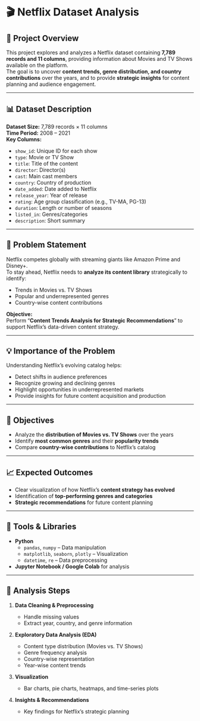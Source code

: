 # 🎬 Netflix Dataset Analysis

## 📄 Project Overview
This project explores and analyzes a Netflix dataset containing **7,789 records and 11 columns**, providing information about Movies and TV Shows available on the platform.  
The goal is to uncover **content trends, genre distribution, and country contributions** over the years, and to provide **strategic insights** for content planning and audience engagement.

---

## 📊 Dataset Description
**Dataset Size:** 7,789 records × 11 columns  
**Time Period:** 2008 – 2021  
**Key Columns:**
- `show_id`: Unique ID for each show
- `type`: Movie or TV Show
- `title`: Title of the content
- `director`: Director(s)
- `cast`: Main cast members
- `country`: Country of production
- `date_added`: Date added to Netflix
- `release_year`: Year of release
- `rating`: Age group classification (e.g., TV-MA, PG-13)
- `duration`: Length or number of seasons
- `listed_in`: Genres/categories
- `description`: Short summary

---

## 🎯 Problem Statement
Netflix competes globally with streaming giants like Amazon Prime and Disney+.  
To stay ahead, Netflix needs to **analyze its content library** strategically to identify:
- Trends in Movies vs. TV Shows
- Popular and underrepresented genres
- Country-wise content contributions

**Objective:**  
Perform “**Content Trends Analysis for Strategic Recommendations**” to support Netflix’s data-driven content strategy.

---

## 💡 Importance of the Problem
Understanding Netflix’s evolving catalog helps:
- Detect shifts in audience preferences  
- Recognize growing and declining genres  
- Highlight opportunities in underrepresented markets  
- Provide insights for future content acquisition and production

---

## 🎯 Objectives
- Analyze the **distribution of Movies vs. TV Shows** over the years  
- Identify **most common genres** and their **popularity trends**  
- Compare **country-wise contributions** to Netflix’s catalog  

---

## 📈 Expected Outcomes
- Clear visualization of how Netflix’s **content strategy has evolved**  
- Identification of **top-performing genres and categories**  
- **Strategic recommendations** for future content planning  

---

## 🧰 Tools & Libraries
- **Python**
  - `pandas`, `numpy` – Data manipulation
  - `matplotlib`, `seaborn`, `plotly` – Visualization
  - `datetime`, `re` – Data preprocessing
- **Jupyter Notebook / Google Colab** for analysis

---

## 🧠 Analysis Steps
1. **Data Cleaning & Preprocessing**
   - Handle missing values  
   - Extract year, country, and genre information  

2. **Exploratory Data Analysis (EDA)**
   - Content type distribution (Movies vs. TV Shows)  
   - Genre frequency analysis  
   - Country-wise representation  
   - Year-wise content trends  

3. **Visualization**
   - Bar charts, pie charts, heatmaps, and time-series plots  

4. **Insights & Recommendations**
   - Key findings for Netflix’s strategic planning
     
